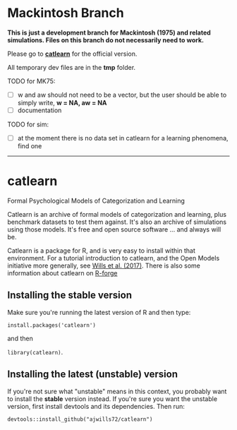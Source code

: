 # Mackintosh Branch

**This is just a development branch for Mackintosh (1975) and related simulations.
Files on this branch do not necessarily need to work.**

Please go to **[catlearn](https://github.com/ajwills72/catlearn)** for the official version.

All temporary dev files are in the **tmp** folder.

TODO for MK75:

- [ ] w and aw should not need to be a vector, but the user should be able to simply write, **w = NA, aw = NA**
- [ ] documentation

TODO for sim:

- [ ] at the moment there is no data set in catlearn for a learning phenomena, find one

---

# catlearn
Formal Psychological Models of Categorization and Learning

Catlearn is an archive of formal models of categorization and
learning, plus benchmark datasets to test them against. It's also an
archive of simulations using those models. It's free and open source
software ... and always will be.

Catlearn is a package for R, and is very easy to install within that
environment.
For a tutorial introduction to catlearn, and the Open Models
initiative more generally, see [Wills et al. (2017)](http://www.willslab.org.uk/pubs/wills2016plm.pdf).
There is also some information about catlearn on [R-forge](http://catlearn.r-forge.r-project.org/)

## Installing the stable version
Make sure you're running the latest version of R and then type:

`install.packages('catlearn')`

and then

`library(catlearn)`.

## Installing the latest (unstable) version
If you're not sure what "unstable" means in this context,
you probably want to install the **stable** version instead.
If you're sure you want the unstable version,
first install devtools and its dependencies. Then run:

`devtools::install_github("ajwills72/catlearn")`
